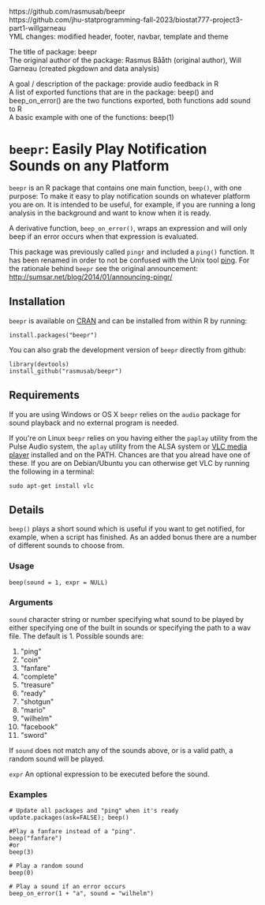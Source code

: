 <p>https://github.com/rasmusab/beepr<br>
https://github.com/jhu-statprogramming-fall-2023/biostat777-project3-part1-willgarneau<br>
YML changes: modified header, footer, navbar, template and theme</p>

<p>The title of package: beepr<br>
The original author of the package: Rasmus Bååth (original author), Will Garneau (created pkgdown and data analysis)<br></p>

<p>A goal / description of the package: provide audio feedback in R<br>
A list of exported functions that are in the package: beep() and beep_on_error() are the two functions exported, both functions add sound to R<br>
A basic example with one of the functions: beep(1)</p>



`beepr`: Easily Play Notification Sounds on any Platform
========================================================

`beepr` is an R package that contains one main function, `beep()`, with one purpose: To make it easy to play notification sounds on whatever platform you are on. It is intended to be useful, for example, if you are running a long analysis in the background and want to know when it is ready. 

A derivative function, `beep_on_error()`, wraps an expression and will only beep if an error occurs when that expression is evaluated.

This package was previously called `pingr` and included a `ping()` function. It has been renamed in order to not be confused with the Unix tool [ping](http://en.wikipedia.org/wiki/Ping_%28networking_utility%29). For the rationale behind `beepr` see the original announcement: http://sumsar.net/blog/2014/01/announcing-pingr/


Installation
----------------

`beepr` is available on [CRAN](https://cran.r-project.org/) and can be installed from within R by running:

```
install.packages("beepr")
```

You can also grab the development version of `beepr` directly from github:

```
library(devtools)
install_github("rasmusab/beepr")
```

Requirements
---------------

If you are using Windows or OS X `beepr` relies on the `audio` package for sound playback and no external program is needed.

If you're on Linux `beepr` relies on you having either the `paplay` utility from the Pulse Audio system, the `aplay` utility from the ALSA system or [VLC media player](http://www.videolan.org/vlc/index.html) installed and on the PATH. Chances are that you alread have one of these. If you are on Debian/Ubuntu you can otherwise get VLC by running the following in a terminal:

```
sudo apt-get install vlc
```

Details
------------

`beep()` plays a short sound which is useful if you want to get notified, for example, when a script has finished. As an added bonus there are a number of different sounds to choose from.

### Usage

`beep(sound = 1, expr = NULL)`

### Arguments

`sound`  character string or number specifying what sound to be played by either specifying one of the built in sounds or specifying the path to a wav file. The default is 1. Possible sounds are:

1. "ping"
2. "coin"
3. "fanfare"
4. "complete"
5. "treasure"
6. "ready"
7. "shotgun"
8. "mario"
9. "wilhelm"
10. "facebook"
11. "sword"

If `sound` does not match any of the sounds above, or is a valid path, a random sound will be played.

`expr`	An optional expression to be executed before the sound.

### Examples

```
# Update all packages and "ping" when it's ready
update.packages(ask=FALSE); beep()

#Play a fanfare instead of a "ping".
beep("fanfare")
#or
beep(3)

# Play a random sound
beep(0)

# Play a sound if an error occurs
beep_on_error(1 + "a", sound = "wilhelm")
```
